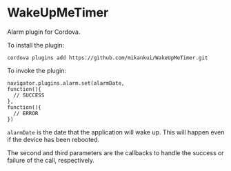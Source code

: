 WakeUpMeTimer
===========

Alarm plugin for Cordova.

To install the plugin:

    cordova plugins add https://github.com/mikankui/WakeUpMeTimer.git

To invoke the plugin: 

    navigator.plugins.alarm.set(alarmDate, 
    function(){
      // SUCCESS
    }, 
    function(){
      // ERROR
    })

```alarmDate``` is the date that the application will wake up. This will happen even if the device has been rebooted.

The second and third parameters are the callbacks to handle the success or failure of the call, respectively. 